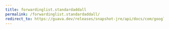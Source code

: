 ```yaml
---
title: forwardinglist.standardaddall
permalink: /forwardinglist.standardaddall/
redirect_to: https://guava.dev/releases/snapshot-jre/api/docs/com/google/common/collect/ForwardingList.html#standardAddAll-int-java.lang.Iterable-
---
```

